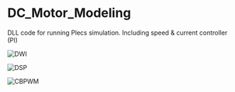 # DC_Motor_Modeling
DLL code for running Plecs simulation. Including speed &amp; current controller (PI)

![DWI](https://user-images.githubusercontent.com/125186303/222142383-0c5303de-87a7-488b-91a4-75bc38dc2c5d.jpg)

![DSP](https://user-images.githubusercontent.com/125186303/222142488-0f225346-25c3-4866-b154-26bef193f21e.jpg)

![CBPWM](https://user-images.githubusercontent.com/125186303/222142544-26f8228f-d370-4870-a313-f7c4fd5197b8.jpg)
